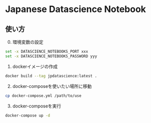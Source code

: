 # Japanese Datascience Notebook

## 使い方

0. 環境変数の設定

```bash
set -x DATASCIENCE_NOTEBOOKS_PORT xxx
set -x DATASCIENCE_NOTEBOOKS_PASSWORD yyy
```

1. dockerイメージの作成

```bash
docker build --tag jpdatascience:latest .
```

2. docker-composeを使いたい場所に移動

```bash
cp docker-compose.yml /path/to/use
```

3. docker-composeを実行

```bash
docker-compose up -d
```
